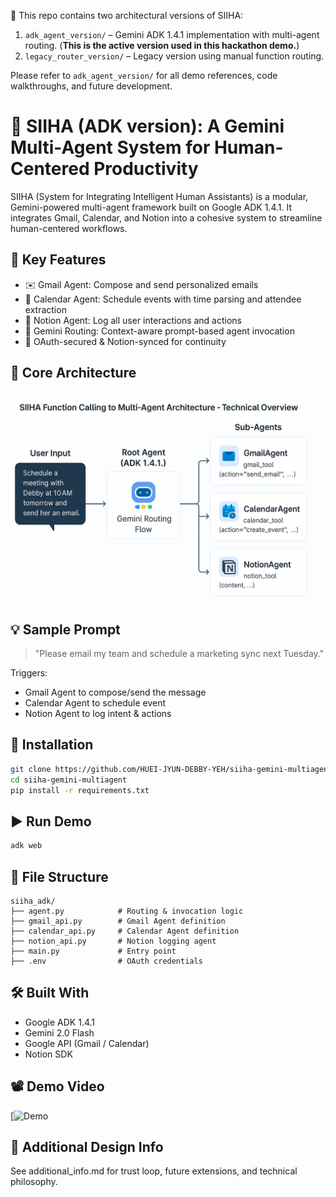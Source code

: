 🧭 This repo contains two architectural versions of SIIHA:

1. `adk_agent_version/` – Gemini ADK 1.4.1 implementation with multi-agent routing. (**This is the active version used in this hackathon demo.**)
2. `legacy_router_version/` – Legacy version using manual function routing.

Please refer to `adk_agent_version/` for all demo references, code walkthroughs, and future development.


# 🤖 SIIHA (ADK version): A Gemini Multi-Agent System for Human-Centered Productivity

SIIHA (System for Integrating Intelligent Human Assistants) is a modular, Gemini-powered multi-agent framework built on Google ADK 1.4.1. It integrates Gmail, Calendar, and Notion into a cohesive system to streamline human-centered workflows.

## 🧩 Key Features
- ✉️ Gmail Agent: Compose and send personalized emails
- 📅 Calendar Agent: Schedule events with time parsing and attendee extraction
- 📓 Notion Agent: Log all user interactions and actions
- 🔀 Gemini Routing: Context-aware prompt-based agent invocation
- 🔐 OAuth-secured & Notion-synced for continuity

## 🧠 Core Architecture
![image](https://github.com/HUEI-JYUN-DEBBY-YEH/siiha-gemini-multiagent/blob/main/docs/siiha_adk_diagram.png)

## 💡 Sample Prompt
> "Please email my team and schedule a marketing sync next Tuesday."

Triggers:
- Gmail Agent to compose/send the message
- Calendar Agent to schedule event
- Notion Agent to log intent & actions

## 🚀 Installation
```bash
git clone https://github.com/HUEI-JYUN-DEBBY-YEH/siiha-gemini-multiagent.git
cd siiha-gemini-multiagent
pip install -r requirements.txt
```

## ▶️ Run Demo
```bash
adk web
```

## 📁 File Structure
```
siiha_adk/
├── agent.py            # Routing & invocation logic
├── gmail_api.py        # Gmail Agent definition
├── calendar_api.py     # Calendar Agent definition
├── notion_api.py       # Notion logging agent
├── main.py             # Entry point
├── .env                # OAuth credentials
```

## 🛠 Built With
- Google ADK 1.4.1
- Gemini 2.0 Flash
- Google API (Gmail / Calendar)
- Notion SDK

## 📽️ Demo Video
[![Demo](https://youtu.be/RpNZdrsccBQ?si=IlEVxv6akQotVSCt)

## 🔗 Additional Design Info
See additional_info.md for trust loop, future extensions, and technical philosophy.
